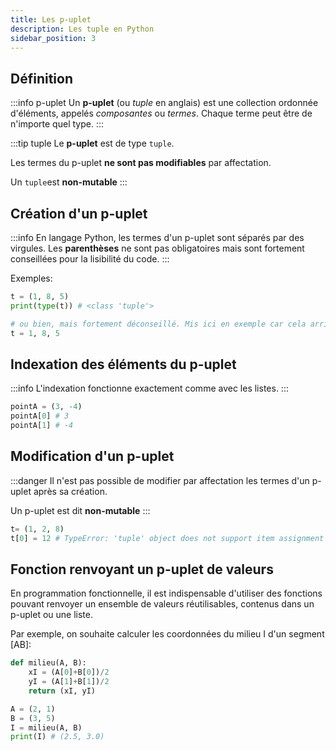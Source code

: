 ```yaml
---
title: Les p-uplet
description: Les tuple en Python
sidebar_position: 3
---
```


## Définition

:::info p-uplet
Un **p-uplet** (ou _tuple_ en anglais) est une collection ordonnée d'éléments, appelés _composantes_ ou _termes_. Chaque terme peut être de n'importe quel type.
:::

:::tip tuple
Le **p-uplet** est de type `tuple`.

Les termes du p-uplet **ne sont pas modifiables** par affectation.

Un `tuple`est **non-mutable**
:::

## Création d'un p-uplet

:::info
En langage Python, les termes d'un p-uplet sont séparés par des virgules. Les **parenthèses** ne sont pas obligatoires mais sont fortement conseillées pour la lisibilité du code.
:::

Exemples:

```python
t = (1, 8, 5)
print(type(t)) # <class 'tuple'>

# ou bien, mais fortement déconseillé. Mis ici en exemple car cela arrive dans certains codes...
t = 1, 8, 5
```

## Indexation des éléments du p-uplet

:::info
L'indexation fonctionne exactement comme avec les listes.
:::

```python
pointA = (3, -4)
pointA[0] # 3
pointA[1] # -4
```

## Modification d'un p-uplet

:::danger
Il n'est pas possible de modifier par affectation les termes d'un p-uplet après sa création.

Un p-uplet est dit **non-mutable**
:::

```python
t= (1, 2, 8)
t[0] = 12 # TypeError: 'tuple' object does not support item assignment
```

## Fonction renvoyant un p-uplet de valeurs

En programmation fonctionnelle, il est indispensable d'utiliser des fonctions pouvant renvoyer un ensemble de valeurs réutilisables, contenus dans un p-uplet ou une liste.

Par exemple, on souhaite calculer les coordonnées du milieu I d'un segment [AB]:

```python
def milieu(A, B):
    xI = (A[0]+B[0])/2
    yI = (A[1]+B[1])/2
    return (xI, yI)

A = (2, 1)
B = (3, 5)
I = milieu(A, B)
print(I) # (2.5, 3.0)
```

